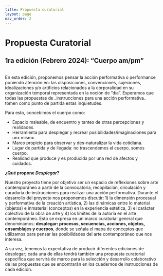 ```yaml
---
title: Propuesta curatorial
layout: page
nav_order: 2
---
```


# Propuesta Curatorial

## 1ra edición (Febrero 2024): “Cuerpo am/pm”
<br />
En esta edición, proponemos pensar la acción performativa o performance poniendo atención en: las disposiciones, convenciones, sujeciones, idealizaciones y/o artificios relacionados a la corporalidad en su organización temporal representada en la noción de “día”. Esperamos que todas las propuestas de _instrucciones para una acción performativa_ tomen como punto de partida estas inquietudes.

Para esto, concebimos el cuerpo como:

- Espacio maleable, de encuentro y tanteo de otras percepciones y realidades. 
- Herramienta para desplegar y recrear posibilidades/imaginaciones para unx mismx.
- Marco propicio para observar y des-naturalizar la vida cotidiana.
- Lugar de partida y de llegada: no trascendemos el cuerpo, somos cuerpo.
- Realidad que produce y es producida por una red de afectos y cuidados.

**¿Qué propone _Desplegar_?**

Nuestro proyecto tiene por objetivo ser un espacio de reflexiones sobre arte contemporáneo a partir de la convocatoria, recopilación, circulación y curaduría de 
instrucciones para realizar una acción performativa. Durante el desarrollo del proyecto nos proponemos discutir: 1) la dimensión procesual y performativa de la creación artística, 2) las dinámicas entre lo material (objetos) e inmaterial (conceptos) en la experiencia estética, 3) el carácter colectivo de la obra de arte y 4) los límites de la autoría en el arte contemporáneo. Esto se expresa en un marco curatorial general que denominamos: **desplegar: procesos, secuencias, acciones, objetos, ensamblajes y cuerpos**, donde se señala el mapa de conceptos que utilizamos para pensar las posibilidades del arte contemporáneo que nos interesa. 

A su vez, tenemos la expectativa de producir diferentes ediciones de desplegar; cada una de ellas tendrá también una propuesta curatorial específica que servirá de marco para la selección y desarrollo colaborativo de las propuestas que se encontrarán en los cuadernos de instrucciones de cada edición. 
